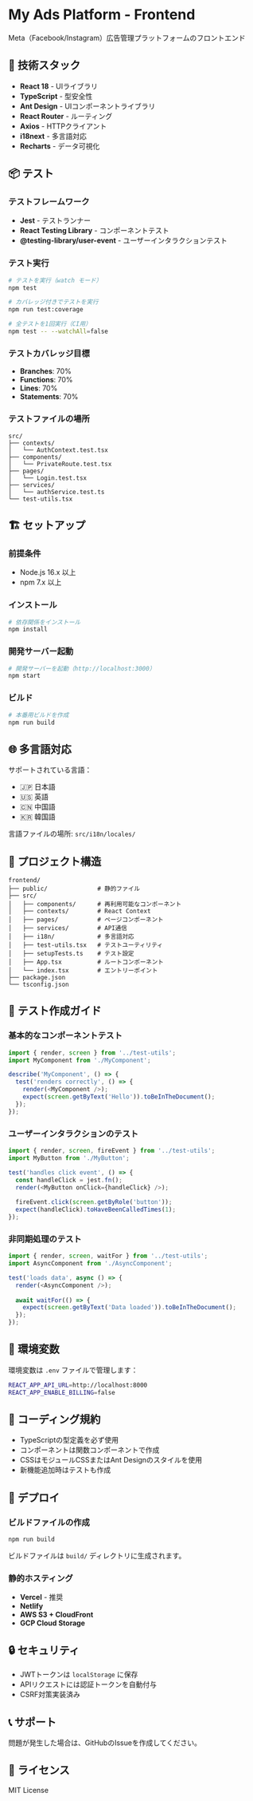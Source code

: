 # My Ads Platform - Frontend

Meta（Facebook/Instagram）広告管理プラットフォームのフロントエンド

## 🚀 技術スタック

- **React 18** - UIライブラリ
- **TypeScript** - 型安全性
- **Ant Design** - UIコンポーネントライブラリ
- **React Router** - ルーティング
- **Axios** - HTTPクライアント
- **i18next** - 多言語対応
- **Recharts** - データ可視化

## 📦 テスト

### テストフレームワーク
- **Jest** - テストランナー
- **React Testing Library** - コンポーネントテスト
- **@testing-library/user-event** - ユーザーインタラクションテスト

### テスト実行

```bash
# テストを実行（watch モード）
npm test

# カバレッジ付きでテストを実行
npm run test:coverage

# 全テストを1回実行（CI用）
npm test -- --watchAll=false
```

### テストカバレッジ目標
- **Branches**: 70%
- **Functions**: 70%
- **Lines**: 70%
- **Statements**: 70%

### テストファイルの場所
```
src/
├── contexts/
│   └── AuthContext.test.tsx
├── components/
│   └── PrivateRoute.test.tsx
├── pages/
│   └── Login.test.tsx
├── services/
│   └── authService.test.ts
└── test-utils.tsx
```

## 🏗️ セットアップ

### 前提条件
- Node.js 16.x 以上
- npm 7.x 以上

### インストール

```bash
# 依存関係をインストール
npm install
```

### 開発サーバー起動

```bash
# 開発サーバーを起動（http://localhost:3000）
npm start
```

### ビルド

```bash
# 本番用ビルドを作成
npm run build
```

## 🌐 多言語対応

サポートされている言語：
- 🇯🇵 日本語
- 🇺🇸 英語
- 🇨🇳 中国語
- 🇰🇷 韓国語

言語ファイルの場所: `src/i18n/locales/`

## 📁 プロジェクト構造

```
frontend/
├── public/              # 静的ファイル
├── src/
│   ├── components/      # 再利用可能なコンポーネント
│   ├── contexts/        # React Context
│   ├── pages/           # ページコンポーネント
│   ├── services/        # API通信
│   ├── i18n/            # 多言語対応
│   ├── test-utils.tsx   # テストユーティリティ
│   ├── setupTests.ts    # テスト設定
│   ├── App.tsx          # ルートコンポーネント
│   └── index.tsx        # エントリーポイント
├── package.json
└── tsconfig.json
```

## 🧪 テスト作成ガイド

### 基本的なコンポーネントテスト

```typescript
import { render, screen } from '../test-utils';
import MyComponent from './MyComponent';

describe('MyComponent', () => {
  test('renders correctly', () => {
    render(<MyComponent />);
    expect(screen.getByText('Hello')).toBeInTheDocument();
  });
});
```

### ユーザーインタラクションのテスト

```typescript
import { render, screen, fireEvent } from '../test-utils';
import MyButton from './MyButton';

test('handles click event', () => {
  const handleClick = jest.fn();
  render(<MyButton onClick={handleClick} />);
  
  fireEvent.click(screen.getByRole('button'));
  expect(handleClick).toHaveBeenCalledTimes(1);
});
```

### 非同期処理のテスト

```typescript
import { render, screen, waitFor } from '../test-utils';
import AsyncComponent from './AsyncComponent';

test('loads data', async () => {
  render(<AsyncComponent />);
  
  await waitFor(() => {
    expect(screen.getByText('Data loaded')).toBeInTheDocument();
  });
});
```

## 🔧 環境変数

環境変数は `.env` ファイルで管理します：

```bash
REACT_APP_API_URL=http://localhost:8000
REACT_APP_ENABLE_BILLING=false
```

## 📝 コーディング規約

- TypeScriptの型定義を必ず使用
- コンポーネントは関数コンポーネントで作成
- CSSはモジュールCSSまたはAnt Designのスタイルを使用
- 新機能追加時はテストも作成

## 🚀 デプロイ

### ビルドファイルの作成

```bash
npm run build
```

ビルドファイルは `build/` ディレクトリに生成されます。

### 静的ホスティング

- **Vercel** - 推奨
- **Netlify**
- **AWS S3 + CloudFront**
- **GCP Cloud Storage**

## 🔒 セキュリティ

- JWTトークンは `localStorage` に保存
- APIリクエストには認証トークンを自動付与
- CSRF対策実装済み

## 📞 サポート

問題が発生した場合は、GitHubのIssueを作成してください。

## 📄 ライセンス

MIT License

